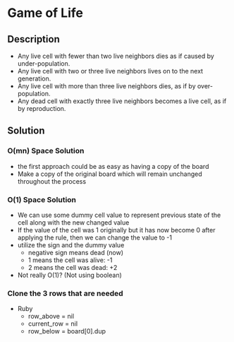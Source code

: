# Game of Life

## Description

* Any live cell with fewer than two live neighbors dies as if caused by under-population.
* Any live cell with two or three live neighbors lives on to the next generation.
* Any live cell with more than three live neighbors dies, as if by over-population.
* Any dead cell with exactly three live neighbors becomes a live cell, as if by reproduction.

## Solution

### O(mn) Space Solution

* the first approach could be as easy as having a copy of the board
* Make a copy of the original board which will remain unchanged throughout the process

### O(1) Space Solution

* We can use some dummy cell value to represent previous state of the cell along with the new changed value
* If the value of the cell was 1 originally but it has now become 0 after applying the rule, then we can change the value to -1
* utilize the sign and the dummy value
  * negative sign means dead (now)
  * 1 means the cell was alive: -1
  * 2 means the cell was dead: +2
* Not really O(1)? (Not using boolean)

### Clone the 3 rows that are needed

* Ruby
  * row_above = nil
  * current_row = nil
  * row_below = board[0].dup

